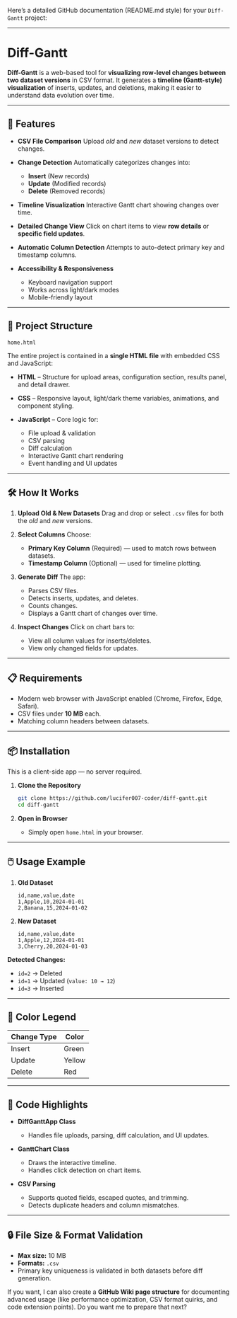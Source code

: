 Here’s a detailed GitHub documentation (README.md style) for your `Diff-Gantt` project:

---

# Diff-Gantt

**Diff-Gantt** is a web-based tool for **visualizing row-level changes between two dataset versions** in CSV format. It generates a **timeline (Gantt-style) visualization** of inserts, updates, and deletions, making it easier to understand data evolution over time.

---

## 🚀 Features

* **CSV File Comparison**
  Upload *old* and *new* dataset versions to detect changes.

* **Change Detection**
  Automatically categorizes changes into:

  * **Insert** (New records)
  * **Update** (Modified records)
  * **Delete** (Removed records)

* **Timeline Visualization**
  Interactive Gantt chart showing changes over time.

* **Detailed Change View**
  Click on chart items to view **row details** or **specific field updates**.

* **Automatic Column Detection**
  Attempts to auto-detect primary key and timestamp columns.

* **Accessibility & Responsiveness**

  * Keyboard navigation support
  * Works across light/dark modes
  * Mobile-friendly layout

---

## 📂 Project Structure

```
home.html
```

The entire project is contained in a **single HTML file** with embedded CSS and JavaScript:

* **HTML** – Structure for upload areas, configuration section, results panel, and detail drawer.
* **CSS** – Responsive layout, light/dark theme variables, animations, and component styling.
* **JavaScript** – Core logic for:

  * File upload & validation
  * CSV parsing
  * Diff calculation
  * Interactive Gantt chart rendering
  * Event handling and UI updates

---

## 🛠️ How It Works

1. **Upload Old & New Datasets**
   Drag and drop or select `.csv` files for both the *old* and *new* versions.

2. **Select Columns**
   Choose:

   * **Primary Key Column** (Required) — used to match rows between datasets.
   * **Timestamp Column** (Optional) — used for timeline plotting.

3. **Generate Diff**
   The app:

   * Parses CSV files.
   * Detects inserts, updates, and deletes.
   * Counts changes.
   * Displays a Gantt chart of changes over time.

4. **Inspect Changes**
   Click on chart bars to:

   * View all column values for inserts/deletes.
   * View only changed fields for updates.

---

## 📋 Requirements

* Modern web browser with JavaScript enabled (Chrome, Firefox, Edge, Safari).
* CSV files under **10 MB** each.
* Matching column headers between datasets.

---

## 📦 Installation

This is a client-side app — no server required.

1. **Clone the Repository**

   ```bash
   git clone https://github.com/lucifer007-coder/diff-gantt.git
   cd diff-gantt
   ```

2. **Open in Browser**

   * Simply open `home.html` in your browser.

---

## 🖱️ Usage Example

1. **Old Dataset**

   ```
   id,name,value,date
   1,Apple,10,2024-01-01
   2,Banana,15,2024-01-02
   ```

2. **New Dataset**

   ```
   id,name,value,date
   1,Apple,12,2024-01-01
   3,Cherry,20,2024-01-03
   ```

**Detected Changes:**

* `id=2` → Deleted
* `id=1` → Updated (`value: 10 → 12`)
* `id=3` → Inserted

---

## 🎨 Color Legend

| Change Type | Color  |
| ----------- | ------ |
| Insert      | Green  |
| Update      | Yellow |
| Delete      | Red    |

---

## 🧩 Code Highlights

* **DiffGanttApp Class**

  * Handles file uploads, parsing, diff calculation, and UI updates.

* **GanttChart Class**

  * Draws the interactive timeline.
  * Handles click detection on chart items.

* **CSV Parsing**

  * Supports quoted fields, escaped quotes, and trimming.
  * Detects duplicate headers and column mismatches.

---

## 🔒 File Size & Format Validation

* **Max size:** 10 MB
* **Formats:** `.csv`
* Primary key uniqueness is validated in both datasets before diff generation.


If you want, I can also create a **GitHub Wiki page structure** for documenting advanced usage (like performance optimization, CSV format quirks, and code extension points).
Do you want me to prepare that next?
